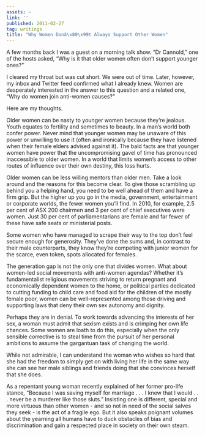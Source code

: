 ```yaml
---
assets: ~
link: ''
published: 2011-02-27
tag: writings
title: "Why Women Donâ\x80\x99t Always Support Other Women"
---
```

A few months back I was a guest on a morning talk show. “Dr Cannold,”
one of the hosts asked, “Why is it that older women often don’t support
younger ones?”

I cleared my throat but was cut short. We were out of time. Later,
however, my inbox and Twitter feed confirmed what I already knew. Women
are desperately interested in the answer to this question and a related
one, “Why do women join anti-women causes?”

Here are my thoughts.

Older women can be nasty to younger women because they’re jealous. Youth
equates to fertility and sometimes to beauty. In a man’s world both
confer power. Never mind that younger women may be unaware of this power
or unwilling to use it (often and ironically because they have listened
when their female elders advised against it). The bald facts are that
younger women have power that the uncompromising gavel of time has
pronounced inaccessible to older women. In a world that limits women’s
access to other routes of influence over their own destiny, this loss
hurts.

Older women can be less willing mentors than older men. Take a look
around and the reasons for this become clear. To give those scrambling
up behind you a helping hand, you need to be well ahead of them and have
a firm grip. But the higher up you go in the media, government,
entertainment or corporate worlds, the fewer women you’ll find. In 2010,
for example, 2.5 per cent of ASX 200 chairmen and 3 per cent of chief
executives were women. Just 30 per cent of parliamentarians are female
and far fewer of these have safe seats or ministerial posts.

Some women who have managed to scrape their way to the top don’t feel
secure enough for generosity. They’ve done the sums and, in contrast to
their male counterparts, they know they’re competing with junior women
for the scarce, even token, spots allocated for females.

The generation gap is not the only one that divides women. What about
women-led social movements with anti-women agendas? Whether it’s
fundamentalist religious movements striving to return pregnant and
economically dependent women to the home, or political parties dedicated
to cutting funding to child care and food aid for the children of the
mostly female poor, women can be well-represented among those driving
and supporting laws that deny their own sex autonomy and dignity.

Perhaps they are in denial. To work towards advancing the interests of
her sex, a woman must admit that sexism exists and is crimping her own
life chances. Some women are loath to do this, especially when the only
sensible corrective is to steal time from the pursuit of her personal
ambitions to assume the gargantuan task of changing the world.

While not admirable, I can understand the woman who wishes so hard that
she had the freedom to simply get on with living her life in the same
way she can see her male siblings and friends doing that she convinces
herself that she does.

As a repentant young woman recently explained of her former pro-life
stance, “Because I was saving myself for marriage . . . I knew that I
would . . . never be a murderer like those sluts.” Insisting one is
different, special and more virtuous than other women - and so not in
need of the social salves they seek - is the act of a fragile ego. But
it also speaks poignant volumes about the yearning all humans have to
duck obstacles of bias and discrimination and gain a respected place in
society on their own steam.
